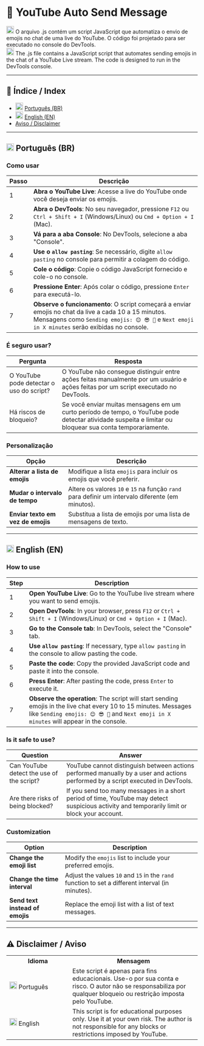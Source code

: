 # 🤖 YouTube Auto Send Message

<img src="https://upload.wikimedia.org/wikipedia/commons/0/05/Flag_of_Brazil.svg" alt="Bandeira do Brasil" width="20"/> O arquivo .js contém um script JavaScript que automatiza o envio de emojis no chat de uma live do YouTube. O código foi projetado para ser executado no console do DevTools.<br>
<img src="https://upload.wikimedia.org/wikipedia/en/a/a4/Flag_of_the_United_States.svg" alt="Bandeira dos EUA" width="20"/> The .js file contains a JavaScript script that automates sending emojis in the chat of a YouTube Live stream. The code is designed to run in the DevTools console.

---

## 📖 Índice / Index
- <img src="https://upload.wikimedia.org/wikipedia/commons/0/05/Flag_of_Brazil.svg" alt="Bandeira do Brasil" width="20"/> [Português (BR)](#português-br)
- <img src="https://upload.wikimedia.org/wikipedia/en/a/a4/Flag_of_the_United_States.svg" alt="Bandeira dos EUA" width="20"/> [English (EN)](#english-en)
- [Aviso / Disclaimer](#-disclaimer--aviso)

---

## <img src="https://upload.wikimedia.org/wikipedia/commons/0/05/Flag_of_Brazil.svg" alt="Bandeira do Brasil" width="20"/> Português (BR)

### Como usar
| Passo | Descrição |
|-------|-----------|
| 1 | **Abra o YouTube Live**: Acesse a live do YouTube onde você deseja enviar os emojis. |
| 2 | **Abra o DevTools**: No seu navegador, pressione `F12` ou `Ctrl + Shift + I` (Windows/Linux) ou `Cmd + Option + I` (Mac). |
| 3 | **Vá para a aba Console**: No DevTools, selecione a aba "Console". |
| 4 | **Use o `allow pasting`**: Se necessário, digite `allow pasting` no console para permitir a colagem do código. |
| 5 | **Cole o código**: Copie o código JavaScript fornecido e cole-o no console. |
| 6 | **Pressione Enter**: Após colar o código, pressione `Enter` para executá-lo. |
| 7 | **Observe o funcionamento**: O script começará a enviar emojis no chat da live a cada 10 a 15 minutos. Mensagens como `Sending emojis: 😊 😎 🎉` e `Next emoji in X minutes` serão exibidas no console. |

### É seguro usar?
| Pergunta | Resposta |
|----------|----------|
| O YouTube pode detectar o uso do script? | O YouTube não consegue distinguir entre ações feitas manualmente por um usuário e ações feitas por um script executado no DevTools. |
| Há riscos de bloqueio? | Se você enviar muitas mensagens em um curto período de tempo, o YouTube pode detectar atividade suspeita e limitar ou bloquear sua conta temporariamente. |

### Personalização
| Opção | Descrição |
|-------|-----------|
| **Alterar a lista de emojis** | Modifique a lista `emojis` para incluir os emojis que você preferir. |
| **Mudar o intervalo de tempo** | Altere os valores `10` e `15` na função `rand` para definir um intervalo diferente (em minutos). |
| **Enviar texto em vez de emojis** | Substitua a lista de emojis por uma lista de mensagens de texto. |

---

## <img src="https://upload.wikimedia.org/wikipedia/en/a/a4/Flag_of_the_United_States.svg" alt="Bandeira dos EUA" width="20"/> English (EN)

### How to use
| Step | Description |
|------|-------------|
| 1 | **Open YouTube Live**: Go to the YouTube live stream where you want to send emojis. |
| 2 | **Open DevTools**: In your browser, press `F12` or `Ctrl + Shift + I` (Windows/Linux) or `Cmd + Option + I` (Mac). |
| 3 | **Go to the Console tab**: In DevTools, select the "Console" tab. |
| 4 | **Use `allow pasting`**: If necessary, type `allow pasting` in the console to allow pasting the code. |
| 5 | **Paste the code**: Copy the provided JavaScript code and paste it into the console. |
| 6 | **Press Enter**: After pasting the code, press `Enter` to execute it. |
| 7 | **Observe the operation**: The script will start sending emojis in the live chat every 10 to 15 minutes. Messages like `Sending emojis: 😊 😎 🎉` and `Next emoji in X minutes` will appear in the console. |

### Is it safe to use?
| Question | Answer |
|----------|--------|
| Can YouTube detect the use of the script? | YouTube cannot distinguish between actions performed manually by a user and actions performed by a script executed in DevTools. |
| Are there risks of being blocked? | If you send too many messages in a short period of time, YouTube may detect suspicious activity and temporarily limit or block your account. |

### Customization
| Option | Description |
|--------|-------------|
| **Change the emoji list** | Modify the `emojis` list to include your preferred emojis. |
| **Change the time interval** | Adjust the values `10` and `15` in the `rand` function to set a different interval (in minutes). |
| **Send text instead of emojis** | Replace the emoji list with a list of text messages. |

---

## ⚠️ Disclaimer / Aviso

<table>
  <tr>
    <th>Idioma</th>
    <th>Mensagem</th>
  </tr>
  <tr>
    <td width="150"><img src="https://upload.wikimedia.org/wikipedia/commons/0/05/Flag_of_Brazil.svg" alt="Bandeira do Brasil" width="20"/> Português</td>
    <td>Este script é apenas para fins educacionais. Use-o por sua conta e risco. O autor não se responsabiliza por qualquer bloqueio ou restrição imposta pelo YouTube.</td>
  </tr>
  <tr>
    <td width="150"><img src="https://upload.wikimedia.org/wikipedia/en/a/a4/Flag_of_the_United_States.svg" alt="Bandeira dos EUA" width="20"/> English</td>
    <td>This script is for educational purposes only. Use it at your own risk. The author is not responsible for any blocks or restrictions imposed by YouTube.</td>
  </tr>
</table>
